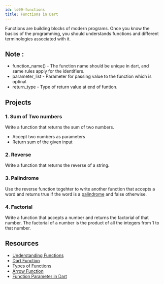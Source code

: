 ```yaml
---
id: ls09-functions
title: Functions in Dart
---
```


Functions are building blocks of modern programs. Once you know the basics of the programming, you
should understands functions and different terminologies associated with it.

## Note :

- function_name() - The function name should be unique in dart, and same rules apply for the
  identifiers.
- parameter_list - Parameter for passing value to the function which is optinal.
- return_type - Type of return value at end of funtion.

## Projects

### 1. Sum of Two numbers

Write a function that returns the sum of two numbers.

- Accept two numbers as parameters
- Return sum of the given input

### 2. Reverse

Write a function that returns the reverse of a string.

### 3. Palindrome

Use the reverse function togehter to write another function that accepts a word and returns true if the word is
a [palindrome](https://en.wikipedia.org/wiki/Palindrome) and false otherwise.

### 4. Factorial

Write a function that accepts a number and returns the factorial of that number. The factorial of a number is the product of all the integers from 1 to that number.

## Resources

- [Understanding Functions](https://dart-tutorial.com/functions/functions-in-dart)
- [Dart Function](https://www.javatpoint.com/dart-function)
- [Types of Functions](https://dart-tutorial.com/functions/types-of-functions-in-dart/)
- [Arrow Function](https://dart-tutorial.com/functions/arrow-function-in-dart/)
- [Function Parameter in Dart](https://dart-tutorial.com/functions/function-parameter-in-dart/)
